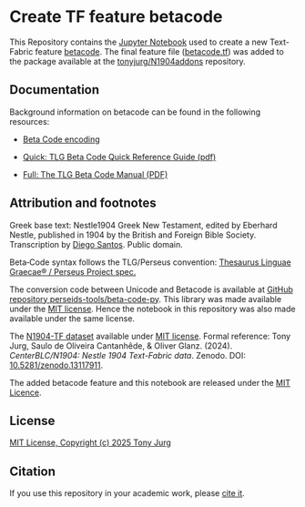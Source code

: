 # Create TF feature betacode

This Repository contains the [Jupyter Notebook](Feature_creation_betacode_for_N1904-TF_dataset.ipynb) used to create a new Text-Fabric feature [betacode](https://github.com/tonyjurg/N1904addons/blob/main/docs/features/betacode.md). The final feature file ([betacode.tf](tf/1.0.0/betacode.tf)) was added to the package available at the [tonyjurg/N1904addons](https://tonyjurg.github.io/N1904addons/) repository.

## Documentation

Background information on betacode can be found in the following resources:

 - [Beta Code encoding](https://stephanus.tlg.uci.edu/encoding.php)

 - [Quick: TLG Beta Code Quick Reference Guide (pdf)](https://stephanus.tlg.uci.edu/encoding/quickbeta.pdf)

 - [Full: The TLG Beta Code Manual (PDF)](https://stephanus.tlg.uci.edu/encoding/BCM.pdf)

## Attribution and footnotes

Greek base text: Nestle1904 Greek New Testament, edited by Eberhard Nestle, published in 1904 by the British and Foreign Bible Society. Transcription by [Diego Santos](https://sites.google.com/site/nestle1904/home). Public domain.

Beta‑Code syntax follows the TLG/Perseus convention: [Thesaurus Linguae Graecae® / Perseus Project spec.](https://stephanus.tlg.uci.edu/encoding/BCM.pdf)

The conversion code between Unicode and Betacode is available at [GitHub repository perseids-tools/beta-code-py](https://github.com/perseids-tools/beta-code-py). This library was made available under the [MIT license](https://github.com/perseids-tools/beta-code-py?tab=MIT-1-ov-file). Hence the notebook in this repository was also made available under the same license.

The [N1904-TF dataset](https://centerblc.github.io/N1904/) available under [MIT license](https://github.com/CenterBLC/N1904/blob/main/LICENSE.md). Formal reference: Tony Jurg, Saulo de Oliveira Cantanhêde, & Oliver Glanz. (2024). *CenterBLC/N1904: Nestle 1904 Text-Fabric data*. Zenodo. DOI: [10.5281/zenodo.13117911](https://doi.org/10.5281/zenodo.13117910).

The added betacode feature and this notebook are released under the [MIT Licence](LICENSE.md).

## License

[MIT License, Copyright (c) 2025 Tony Jurg](https://github.com/tonyjurg/create_TF_feature_betacode/blob/main/LICENSE.md)

## Citation

If you use this repository in your academic work, please [cite it](CITATION.cff).

